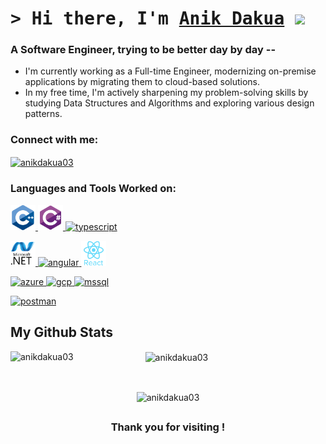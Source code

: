  # <samp>&gt; Hi there, I'm <a href="https://github.com/anikdakua03" target="_blank">Anik Dakua</a> <img src="https://media.giphy.com/media/hvRJCLFzcasrR4ia7z/giphy.gif" width="25"> </samp>


<h3 align="left">A Software Engineer, trying to be better day by day -- </h3>

- I'm currently working as a Full-time Engineer, modernizing on-premise applications by migrating them to cloud-based solutions.
- In my free time, I'm actively sharpening my problem-solving skills by studying Data Structures and Algorithms and exploring various design patterns. 



<h3 align="left">Connect with me:</h3>
<p align="left">
<a href="https://linkedin.com/in/anik-dakua" target="blank"><img align="center" src="https://raw.githubusercontent.com/rahuldkjain/github-profile-readme-generator/master/src/images/icons/Social/linked-in-alt.svg" alt="anikdakua03" height="30" width="40" /></a>

</p>


<h3 align="left">Languages and Tools Worked on:</h3>
<p align="left"> 
<a href="https://www.w3schools.com/cpp/" target="_blank" rel="noreferrer"> <img src="https://raw.githubusercontent.com/devicons/devicon/master/icons/cplusplus/cplusplus-original.svg" alt="cplusplus" width="40" height="40"/> </a> 
<a href="https://www.w3schools.com/cs/" target="_blank" rel="noreferrer"> <img src="https://raw.githubusercontent.com/devicons/devicon/master/icons/csharp/csharp-original.svg" alt="csharp" width="40" height="40"/> </a>
<a href="https://www.typescriptlang.org/docs/" target="_blank" rel="noreferrer"> <img src="https://github.com/user-attachments/assets/ea4b9cb6-3a8f-4bba-89bd-f8d9be20266c" alt="typescript" width="40" height="40"/> </a>
  
<a href="https://dotnet.microsoft.com/" target="_blank" rel="noreferrer"> <img src="https://raw.githubusercontent.com/devicons/devicon/master/icons/dot-net/dot-net-original-wordmark.svg" alt="dotnet" width="40" height="40"/> </a> 
<a href="https://angular.dev/" target="_blank" rel="noreferrer"> <img src="https://github.com/user-attachments/assets/1da0f8e9-ed4e-4cc8-8ce3-7d45cd5d8949" alt="angular" width="40" height="40"/>
 </a>
<a href="https://reactjs.org/" target="_blank" rel="noreferrer"> <img src="https://raw.githubusercontent.com/devicons/devicon/master/icons/react/react-original-wordmark.svg" alt="react" width="40" height="40"/> </a> 

<a href="https://azure.microsoft.com/en-in/" target="_blank" rel="noreferrer"> <img src="https://www.vectorlogo.zone/logos/microsoft_azure/microsoft_azure-icon.svg" alt="azure" width="40" height="40"/> </a> 
<a href="https://cloud.google.com" target="_blank" rel="noreferrer"> <img src="https://www.vectorlogo.zone/logos/google_cloud/google_cloud-icon.svg" alt="gcp" width="40" height="40"/> </a> 
<a href="https://www.microsoft.com/en-us/sql-server" target="_blank" rel="noreferrer"> <img src="https://www.svgrepo.com/show/303229/microsoft-sql-server-logo.svg" alt="mssql" width="40" height="40"/> </a> 

<a href="https://www.postman.com/" target="_blank" rel="noreferrer"> <img src="https://github.com/user-attachments/assets/dc3dfa87-89ca-46a9-8cf4-81730e13d1ae" alt="postman" width="40" height="40"/> </a> 
</p>

## My Github Stats
<p><img align="left" width="42%" src="https://github-readme-stats.vercel.app/api/top-langs?username=anikdakua03&show_icons=true&locale=en&layout=compact&theme=nightowl" alt="anikdakua03" /></p>

<p>&nbsp;<img align="center" width="54%" src="https://github-readme-stats.vercel.app/api?username=anikdakua03&show_icons=true&locale=en&theme=gotham" alt="anikdakua03" /></p>
<br/>

<p align="center"><img align="center" width="50%" src="https://github-readme-streak-stats.herokuapp.com/?user=anikdakua03&theme=prussian" alt="anikdakua03" /></p>

##
<h3 align="center"> Thank you for visiting ! </h3>

##
